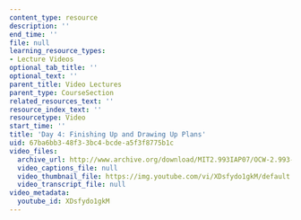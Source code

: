 ```yaml
---
content_type: resource
description: ''
end_time: ''
file: null
learning_resource_types:
- Lecture Videos
optional_tab_title: ''
optional_text: ''
parent_title: Video Lectures
parent_type: CourseSection
related_resources_text: ''
resource_index_text: ''
resourcetype: Video
start_time: ''
title: 'Day 4: Finishing Up and Drawing Up Plans'
uid: 67ba6bb3-48f3-3bc4-bcde-a5f3f8775b1c
video_files:
  archive_url: http://www.archive.org/download/MIT2.993IAP07/OCW-2.993-25Jan2007_300k.mp4
  video_captions_file: null
  video_thumbnail_file: https://img.youtube.com/vi/XDsfydo1gkM/default.jpg
  video_transcript_file: null
video_metadata:
  youtube_id: XDsfydo1gkM
---
```

